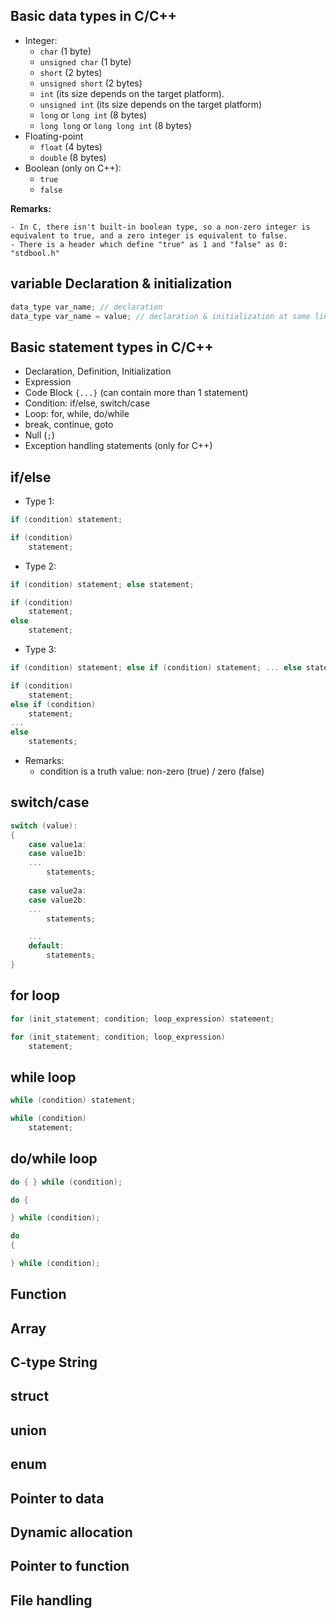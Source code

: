## **Basic data types in C/C++**
- Integer:
    + `char` (1 byte)
    + `unsigned char` (1 byte)
    + `short` (2 bytes)
    + `unsigned short` (2 bytes)
    + `int` (its size depends on the target platform).
    + `unsigned int` (its size depends on the target platform)
    + `long` or `long int` (8 bytes)
    + `long long` or `long long int` (8 bytes)
- Floating-point
    + `float` (4 bytes)
    + `double` (8 bytes)
- Boolean (only on C++):
    + `true`
    + `false`

**Remarks:** 
```
- In C, there isn't built-in boolean type, so a non-zero integer is equivalent to true, and a zero integer is equivalent to false.
- There is a header which define "true" as 1 and "false" as 0: "stdbool.h"
```

## **variable Declaration & initialization**
```C
data_type var_name; // declaration
data_type var_name = value; // declaration & initialization at same line.
```

## **Basic statement types in C/C++**
- Declaration, Definition, Initialization
- Expression
- Code Block `{...}` (can contain more than 1 statement)
- Condition: if/else, switch/case
- Loop: for, while, do/while
- break, continue, goto
- Null (`;`)
- Exception handling statements (only for C++)

## **if/else**
- Type 1:
```C
if (condition) statement;

if (condition)
    statement;
```

- Type 2:
```C
if (condition) statement; else statement;

if (condition)
    statement;
else
    statement;
```

- Type 3:
```C
if (condition) statement; else if (condition) statement; ... else statement;

if (condition)
    statement;
else if (condition)
    statement;
...
else
    statements;
```

- Remarks:
    + condition is a truth value: non-zero (true) / zero (false)

## **switch/case**

```C
switch (value):
{
    case value1a:
    case value1b:
    ...
        statements;
    
    case value2a:
    case value2b:
    ...
        statements;

    ...
    default:
        statements;
}
```

## **for loop**
```C
for (init_statement; condition; loop_expression) statement;

for (init_statement; condition; loop_expression)
    statement;
```

## **while loop**
```C
while (condition) statement;

while (condition)
    statement;
```

## **do/while loop**
```C
do { } while (condition);

do {

} while (condition);

do
{

} while (condition);
```

## **Function**

## **Array**

## **C-type String**

## **struct**

## **union**

## **enum**

## **Pointer to data**

## **Dynamic allocation**

## **Pointer to function**

## **File handling**
